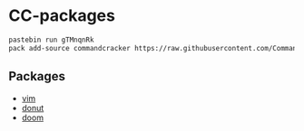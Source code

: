 # CC-packages

```bash
pastebin run gTMnqnRk
pack add-source commandcracker https://raw.githubusercontent.com/Commandcracker/CC-packages/master/packages.json
```

## Packages
- [vim](https://github.com/Commandcracker/VimCC)
- [donut](https://github.com/Commandcracker/CC-spinning-donut)
- [doom](https://github.com/Xelostar/CCDoom)
